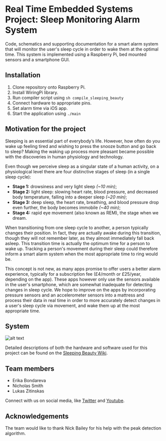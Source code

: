 # Real Time Embedded Systems Project: Sleep Monitoring Alarm System

Code, schematics and supporting documentation for a smart alarm system that will monitor the user's sleep cycle in order to wake them at the optimal time. This system is implemented using a Raspberry Pi, bed mounted sensors and a smartphone GUI.

## Installation

1. Clone repository onto Raspberry Pi.
2. Install WiringPi library.
3. Run compiler script using ```sh compile_sleeping_beauty```
4. Connect hardware to appropriate pins.
5. Set alarm time via iOS app.
6. Start the application using ```./main```

## Motivation for the project

Sleeping is an essential part of everybody’s life. However, how often do you wake up feeling tired and wishing to press the snooze button and go back to sleep? Making the waking up process more pleasant became possible with the discoveries in human physiology and technology.

Even though we perceive sleep as a singular state of a human activity, on a physiological level there are four distinctive stages of sleep (in a single sleep cycle):

- **Stage 1:** drowsiness and very light sleep *(~10 min)*;
- **Stage 2:** light sleep: slowing heart rate, blood pressure, and decreased body temperature, falling into a deeper sleep *(~20 min)*;
- **Stage 3:** deep sleep, the heart rate, breathing, and blood pressure drop even further, the body becomes immobile *(~40 min)*;
- **Stage 4:** rapid eye movement (also known as REM), the stage when we dream.

When transitioning from one sleep cycle to another, a person typically changes their position. In fact, they are actually awake during this transition, though they will not remember later, as they almost immediately fall back asleep. This transition time is actually the optimum time for a person to wake up.  Tracking a person's movement during their sleep could therefore inform a smart alarm system when the most appropriate time to ring would be.

This concept is not new, as many apps promise to offer users a better alarm experience, typically for a subscription fee (£4/month or £25/year, depending on the app). These apps however only use the sensors available in the user's smartphone, which are somewhat inadequate for detecting changes in sleep cycle. We hope to improve on the apps by incorporating pressure sensors and an accelerometer sensors into a mattress and process their data in real time in order to more accurately detect changes in a user's sleep cycle via movement, and wake them up at the most appropriate time.

## System 

![alt text](https://github.com/npes-95/sleeping-beauty/blob/master/media/diagram_renewed_2.png)

Detailed descriptions of both the hardware and software used for this project can be found on the [Sleeping Beauty Wiki](https://github.com/npes-95/sleeping-beauty/wiki).

## Team members

- Erika Bondareva
- Nicholas Smith
- Lukas Zitinskas

Connect with us on social media, like [Twitter](https://twitter.com/SleepBeauty2018) and [Youtube](https://www.youtube.com/channel/UCnenRGqD6ltJDOzgHJ9lT9g).

## Acknowledgements

The team would like to thank Nick Bailey for his help with the peak detection algorithm.

